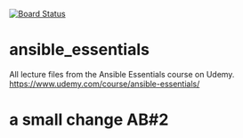 [![Board Status](https://dev.azure.com/clouduserp3bd4f9/1e68565f-a403-4a1e-a771-b2460006e345/3ad637af-9b82-4426-be5e-29d97ece1865/_apis/work/boardbadge/66ff216b-597b-452b-ae34-662e0b81e3e1)](https://dev.azure.com/clouduserp3bd4f9/1e68565f-a403-4a1e-a771-b2460006e345/_boards/board/t/3ad637af-9b82-4426-be5e-29d97ece1865/Microsoft.RequirementCategory)
# ansible_essentials
All lecture files from the Ansible Essentials course on Udemy.
https://www.udemy.com/course/ansible-essentials/
# a small change AB#2
